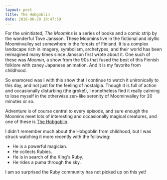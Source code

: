 ```yaml
---
layout: post
title: The Hobgoblin
date: 2016-06-20 19:47:59
---
```


For the uninitiated, *The Moomins* is a series of books and a comic
strip by the wonderful Tove Jansson. These Moomins live in the
fictional and idyllic Moominvalley set somewhere in the forests of
Finland. It is a complex landscape rich in imagery, symbolism,
archetypes, and their world has been reimagined many times since
Jansson first wrote about it. One such of these was *Moomin*, a show
from the 90s that fused the best of this Finnish folklore with zaney
Japanese animation. And it is my favorite from childhood.

So enamored was I with this show that I continue to watch it
unironically to this day, and not just for the feeling of
nostalgia. Though it is full of action and occasionally disturbing
(the groke!), I nonetheless find it really calming to lose myself in
the otherwise zen-like serenity of Moominvalley for 20 minutes or so.

Adventure is of course central to every episode, and sure enough the
Moomins meet lots of interesting and occasionally magical creatures, and
one of these is [The Hobgoblin].

I didn't remember much about the Hobgoblin from childhood, but I was
struck watching it more recently with the following:

* He is a powerful magician.
* He collects Rubies.
* He is in search of the King's Ruby.
* He rides a puma through the sky.

I am so surprised the Ruby community has not picked up on this yet!

[The Hobgoblin]: http://moomin.wikia.com/wiki/The_Hobgoblin
